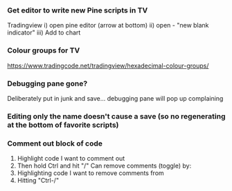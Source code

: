 ### Get editor to write new Pine scripts in TV
Tradingview
i) open pine editor (arrow at bottom)
ii) open - "new blank indicator"
iii) Add to chart


### Colour groups for TV
https://www.tradingcode.net/tradingview/hexadecimal-colour-groups/


### Debugging pane gone?
Deliberately put in junk and save... debugging pane will pop up complaining


### Editing only the name doesn't cause a save (so no regenerating at the bottom of favorite scripts)

### Comment out block of code
1) Highlight code I want to comment out
2) Then hold Ctrl and hit "/"
Can remove comments (toggle) by:
3) Highlighting code I want to remove comments from
4) Hitting "Ctrl-/"